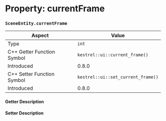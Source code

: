 
# Property: currentFrame
### `SceneEntity.currentFrame`

| Aspect | Value |
| --- | --- |
| Type | `int` |
| C++ Getter Function Symbol | `kestrel::ui::current_frame()` |
| Introduced | 0.8.0 |
| C++ Setter Function Symbol | `kestrel::ui::set_current_frame()` |
| Introduced | 0.8.0 |

#### Getter Description

#### Setter Description

